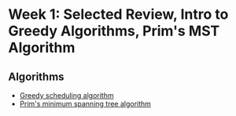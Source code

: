 # Week 1: Selected Review, Intro to Greedy Algorithms, Prim's MST Algorithm

## Algorithms

- [Greedy scheduling algorithm](./scheduling/scheduler.py)
- [Prim's minimum spanning tree algorithm](./prims_mst/prims.py)
